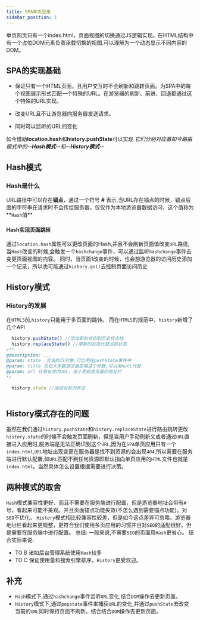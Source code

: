 ```yaml
---
title: SPA单页应用
sidebar_position: 1
---
```


单页网页只有一个index.html，页面视图的切换通过JS逻辑实现。在HTML结构中有一个占位DOM元素负责承载切换的视图.可以理解为一个动态显示不同内容的DOM。

## SPA的实现基础

- 保证只有一个HTML页面，且用户交互时不会刷新和跳转页面。为SPA中的每个视图展示形式匹配一个特殊的URL。在游览器的刷新、前进、回退都通过这个特殊的URL实现。

- 改变URL且不让游览器向服务器发送请求。

- 同时可以监听的URL的变化

如今借助**location.hash**和**history.pushState**可以实现    *它们分别对应着如今路由模式中的--**Hash模式**--和--**History模式**--*

## Hash模式

### Hash是什么

  URL路径中可以存在**锚点**，通过一个符号 **#** 表示,当URL存在锚点的时候，锚点后面的字符串在请求时不会传给服务器，仅仅作为本地游览器数据访问，这个值称为**`Hash`值**

#### Hash实现页面跳转

通过`location.hash`属性可以更改页面的Hash,并且不会刷新页面值改变`URL`路径,当`Hash`改变的时候,会触发一个`hashchange`事件，可以通过监听`hashchange`事件去变更页面视图的内容。
同时，当页面1改变的时候，也会想游览器的访问历史添加一个记录，所以也可能通过`history.go()`去控制页面访问历史

## History模式

### History的发展

在`HTML5`前,`history`只能用于多页面的跳转。
而在`HTML5`的规范中，`history`新增了几个API

``` javascript
  history.pushState() //添加新的状态到历史状态栈
  history.replaceState() //用新的状态代替当前状态  
/**
@description: ...
@param: state  合法的JS对象,可以用在pushState事件中
@param: title 现在大多数游览器忽略这个参数,可以用null代替
@param: url 任意有效的URL，用于更新游览器的地址栏
*/

  history.state //返回当前的状态
  
```  

## History模式存在的问题

虽然在我们通过`history.pushState`和`history.replaceState`进行路由跳转更改`history.state`的时候不会触发页面刷新，但是当用户手动刷新又或者通过`URL`直接进入应用时,服务端是无法正确识别这个`URL`,因为在`SPA`单页应用只有一个`index.html`,`URL`地址出现变更在服务器是找不到资源的会出现`404`,所以需要在服务端进行默认配置,如`URL`匹配不到任何资源即默认指向单页应用的`HTML`文件也就是`index.html`。当然具体怎么设置根据需要进行决策。

## 两种模式的取舍

`Hash`模式兼容性更好、而且不需要在服务端进行配置，但是游览器地址会带有`#`号，看起来可能不美观。并且页面锚点功能失效(不怎么遇到需要锚点功能)。对`SEO`不优化。
`History`模式相比较兼容性较差，但是如今这点差异可忽略。游览器地址栏看起来更规整，更符合我们使用多页应用的习惯并且对`SEO`的适配很好。但是需要在服务端中进行配置。
总结: 一般来说,不需要`SEO`的页面用`Hash`更省心。
 结合实际来说:

- TO B 诸如后台管理系统使用`Hash`较多
- TO C 保证使用量和搜索引擎排序，`History`更受欢迎。

## 补充

- `Hash`模式下,通过`hashchange`事件监听`URL`变化,结合`DOM`操作去更新页面。
- `History`模式下,通过`popstate`事件来捕获`URL`的变化,并通过`pushState`去改变当前的`URL`同时保持页面不刷新。结合结合`DOM`操作去更新页面。
